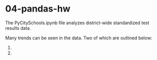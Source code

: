 # 04-pandas-hw

The PyCitySchools.ipynb file analyzes district-wide standardized test results data. 

Many trends can be seen in the data. Two of which are outlined below: 

1. 

2. 
